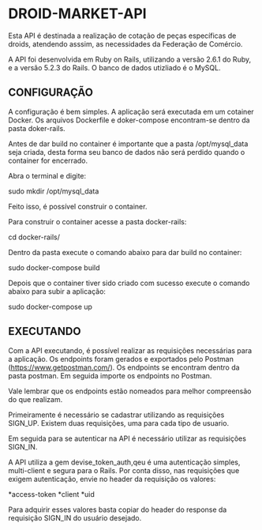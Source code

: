 # DROID-MARKET-API

Esta API é destinada a realização de cotação de peças específicas de droids, atendendo asssim, as necessidades da Federação de Comércio.

A API foi desenvolvida em Ruby on Rails, utilizando a versão 2.6.1 do Ruby, e a versão 5.2.3 do Rails. O banco de dados utizliado é o MySQL.

## CONFIGURAÇÃO

A configuração é bem simples. A aplicação será executada em um cotainer Docker. Os arquivos Dockerfile e doker-compose encontram-se dentro da pasta doker-rails.

Antes de dar build no container é importante que a pasta /opt/mysql_data seja criada, desta forma seu banco de dados não será perdido quando o container for encerrado.

Abra o terminal e digite:

sudo mkdir /opt/mysql_data

Feito isso, é possível construir o container.

Para construir o container acesse a pasta docker-rails:

cd docker-rails/

Dentro da pasta execute o comando abaixo para dar build no container:

sudo docker-compose build

Depois que o container tiver sido criado com sucesso execute o comando abaixo para subir a aplicação:

sudo docker-compose up

## EXECUTANDO

Com a API executando, é possível realizar as requisições necessárias para a aplicação.
Os endpoints foram gerados e exportados pelo Postman (https://www.getpostman.com/). Os endpoints se encontram dentro da pasta postman. Em seguida importe os endpoints no Postman.

Vale lembrar que os endpoints estão nomeados para melhor compreensão do que realizam.

Primeiramente é necessário se cadastrar utilizando as requisições SIGN_UP. Existem duas requisições, uma para cada tipo de usuario.

Em seguida para se autenticar na API é necessário utilizar as requisições SIGN_IN.

A API utiliza a gem devise_token_auth,qeu é uma autenticação simples, multi-client e segura para o Rails. Por conta disso, nas requisições que exigem autenticação, envie no header da requisição os valores:

*access-token
*client
*uid

Para adquirir esses valores basta copiar do header do response da requisição SIGN_IN do usuário desejado.


